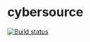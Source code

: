cybersource
===========

[![Build status](https://ci.appveyor.com/api/projects/status/2a5ixqlc027d3n05)](https://ci.appveyor.com/project/jpknoll/cybersource)
